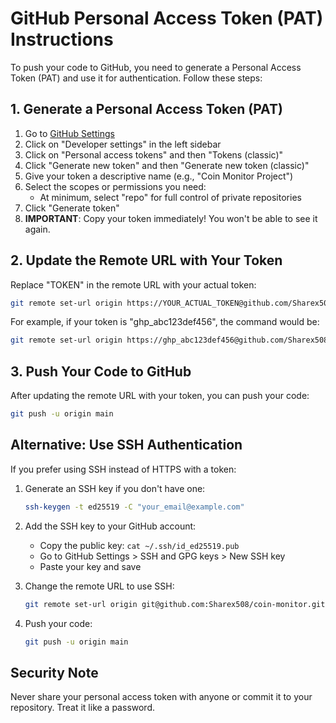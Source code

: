 # GitHub Personal Access Token (PAT) Instructions

To push your code to GitHub, you need to generate a Personal Access Token (PAT) and use it for authentication. Follow these steps:

## 1. Generate a Personal Access Token (PAT)

1. Go to [GitHub Settings](https://github.com/settings/profile)
2. Click on "Developer settings" in the left sidebar
3. Click on "Personal access tokens" and then "Tokens (classic)"
4. Click "Generate new token" and then "Generate new token (classic)"
5. Give your token a descriptive name (e.g., "Coin Monitor Project")
6. Select the scopes or permissions you need:
   - At minimum, select "repo" for full control of private repositories
7. Click "Generate token"
8. **IMPORTANT**: Copy your token immediately! You won't be able to see it again.

## 2. Update the Remote URL with Your Token

Replace "TOKEN" in the remote URL with your actual token:

```bash
git remote set-url origin https://YOUR_ACTUAL_TOKEN@github.com/Sharex508/coin-monitor.git
```

For example, if your token is "ghp_abc123def456", the command would be:

```bash
git remote set-url origin https://ghp_abc123def456@github.com/Sharex508/coin-monitor.git
```

## 3. Push Your Code to GitHub

After updating the remote URL with your token, you can push your code:

```bash
git push -u origin main
```

## Alternative: Use SSH Authentication

If you prefer using SSH instead of HTTPS with a token:

1. Generate an SSH key if you don't have one:
   ```bash
   ssh-keygen -t ed25519 -C "your_email@example.com"
   ```

2. Add the SSH key to your GitHub account:
   - Copy the public key: `cat ~/.ssh/id_ed25519.pub`
   - Go to GitHub Settings > SSH and GPG keys > New SSH key
   - Paste your key and save

3. Change the remote URL to use SSH:
   ```bash
   git remote set-url origin git@github.com:Sharex508/coin-monitor.git
   ```

4. Push your code:
   ```bash
   git push -u origin main
   ```

## Security Note

Never share your personal access token with anyone or commit it to your repository. Treat it like a password.
